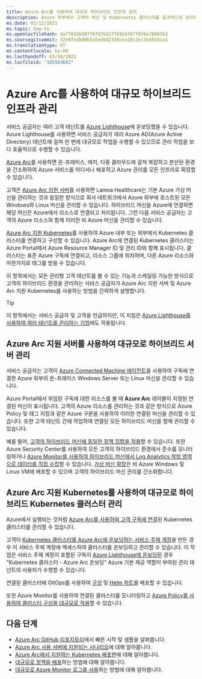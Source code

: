 ```yaml
---
title: Azure Arc를 사용하여 대규모 하이브리드 인프라 관리
description: Azure 외부에서 고객의 머신 및 Kubernetes 클러스터를 효과적으로 관리하는 방법을 알아봅니다.
ms.date: 03/12/2021
ms.topic: how-to
ms.openlocfilehash: da7f016b507f8f876d27f6924f87f078a7806563
ms.sourcegitcommit: 32e0fedb80b5a5ed0d2336cea18c3ec3b5015ca1
ms.translationtype: HT
ms.contentlocale: ko-KR
ms.lasthandoff: 03/30/2021
ms.locfileid: "105563602"
---
```

# <a name="manage-hybrid-infrastructure-at-scale-with-azure-arc"></a>Azure Arc를 사용하여 대규모 하이브리드 인프라 관리

서비스 공급자는 여러 고객 테넌트를 [Azure Lighthouse](../overview.md)에 온보딩했을 수 있습니다. Azure Lighthouse를 사용하면 서비스 공급자가 여러 Azure AD(Azure Active Directory) 테넌트에 걸쳐 한 번에 대규모로 작업을 수행할 수 있으므로 관리 작업을 보다 효율적으로 수행할 수 있습니다.

[Azure Arc](../../azure-arc/overview.md)를 사용하면 온-프레미스, 에지, 다중 클라우드에 걸쳐 복잡하고 분산된 환경을 간소화하여 Azure 서비스를 어디서나 배포하고 Azure 관리를 모든 인프라로 확장할 수 있습니다.

고객은 [Azure Arc 지원 서버](../../azure-arc/servers/overview.md)를 사용하면 Lamna Healthcare는 기본 Azure 가상 머신을 관리하는 것과 동일한 방식으로 회사 네트워크에서 Azure 외부에 호스트된 모든 Windows와 Linux 머신을 관리할 수 있습니다. 하이브리드 머신을 Azure에 연결하면 해당 머신은 Azure에서 리소스로 연결되고 처리됩니다. 그런 다음 서비스 공급자는 고객의 Azure 리소스와 함께 이러한 비 Azure 머신을 관리할 수 있습니다.

[Azure Arc 지원 Kubernetes](../../azure-arc/kubernetes/overview.md)를 사용하여 Azure 내부 또는 외부에서 Kubernetes 클러스터를 연결하고 구성할 수 있습니다. Azure Arc에 연결된 Kubernetes 클러스터는 Azure Portal에서 Azure Resource Manager ID 및 관리 ID와 함께 표시됩니다. 클러스터는 표준 Azure 구독에 연결되고, 리소스 그룹에 위치하며, 다른 Azure 리소스와 마찬가지로 태그를 받을 수 있습니다.

이 항목에서는 모든 관리형 고객 테넌트를 볼 수 있는 기능과 스케일링 가능한 방식으로 고객의 하이브리드 환경을 관리하는 서비스 공급자가 Azure Arc 지원 서버 및 Azure Arc 지원 Kubernetes를 사용하는 방법을 간략하게 설명합니다.

> [!TIP]
> 이 항목에서는 서비스 공급자 및 고객을 언급하지만, 이 지침은 [Azure Lighthouse를 사용하여 여러 테넌트를 관리하는 기업](../concepts/enterprise.md)에도 적용됩니다.

## <a name="manage-hybrid-servers-at-scale-with-azure-arc-enabled-servers"></a>Azure Arc 지원 서버를 사용하여 대규모로 하이브리드 서버 관리

서비스 공급자는 고객이 [Azure Connected Machine 에이전트](../../azure-arc/servers/agent-overview.md)를 사용하여 구독에 연결한 Azure 외부의 온-프레미스 Windows Server 또는 Linux 머신을 관리할 수 있습니다.

Azure Portal에서 위임된 구독에 대한 리소스를 볼 때 **Azure Arc** 레이블이 지정된 연결된 머신이 표시됩니다. 고객의 Azure 리소스를 관리하는 것과 같은 방식으로 Azure Policy 및 태그 지정과 같은 Azure 구문을 사용하여 이러한 연결된 머신을 관리할 수 있습니다. 또한 고객 테넌트 간에 작업하여 연결된 모든 하이브리드 머신을 함께 관리할 수 있습니다.

예를 들어, [고객의 하이브리드 머신에 동일한 정책 집합을 적용](../../azure-arc/servers/learn/tutorial-assign-policy-portal.md)할 수 있습니다. 또한 Azure Security Center를 사용하여 모든 고객의 하이브리드 환경에서 준수를 모니터링하거나 [Azure Monitor를 사용하여 하이브리드 머신에서 Log Analytics 작업 영역으로 데이터를 직접 수집](../../azure-arc/servers/learn/tutorial-enable-vm-insights.md)할 수 있습니다. [가상 머신 확장](../../azure-arc/servers/manage-vm-extensions.md)은 비 Azure Windows 및 Linux VM에 배포할 수 있으며 고객의 하이브리드 머신 관리를 간소화합니다.

## <a name="manage-hybrid-kubernetes-clusters-at-scale-with-azure-arc-enabled-kubernetes"></a>Azure Arc 지원 Kubernetes를 사용하여 대규모로 하이브리드 Kubernetes 클러스터 관리

Azure에서 실행되는 것처럼 [Azure Arc를 사용하여 고객 구독에 연결](../../azure-arc/kubernetes/quickstart-connect-cluster.md)된 Kubernetes 클러스터를 관리할 수 있습니다.

고객이 [Kubernetes 클러스터를 Azure Arc에 온보딩하는 서비스 주체 계정](../../azure-arc/kubernetes/create-onboarding-service-principal.md)을 만든 경우 이 서비스 주체 계정에 액세스하여 클러스터를 온보딩하고 관리할 수 있습니다. 이 작업은 서비스 주체 계정이 포함된 구독이 [Azure Lighthouse에 온보딩된](onboard-customer.md) 경우 "Kubernetes 클러스터 - Azure Arc 온보딩" Azure 기본 제공 역할이 부여된 관리 테넌트의 사용자가 수행할 수 있습니다.

연결된 클러스터에 GitOps를 사용하여 [구성](../../azure-arc/kubernetes/tutorial-use-gitops-connected-cluster.md) 및 [Helm 차트](../../azure-arc/kubernetes/use-gitops-with-helm.md)를 배포할 수 있습니다.

또한 Azure Monitor를 사용하여 연결된 클러스터를 모니터링하고 [Azure Policy를 사용하여 클러스터 구성을 대규모로 적용](../../azure-arc/kubernetes/use-azure-policy.md)할 수 있습니다.

## <a name="next-steps"></a>다음 단계

- [Azure Arc GitHub 리포지토리](https://github.com/microsoft/azure_arc)에서 빠른 시작 및 샘플을 살펴봅니다.
- [Azure Arc 사용 서버에 지원되는 시나리오](../../azure-arc/servers/overview.md#supported-scenarios)에 대해 알아봅니다.
- [Azure Arc에서 지원하는 Kubernetes 배포판](../../azure-arc/kubernetes/overview.md#supported-kubernetes-distributions)에 대해 알아봅니다.
- [대규모로 정책을 배포](policy-at-scale.md)하는 방법에 대해 알아봅니다.
- [대규모로 Azure Monitor 로그를 사용](monitor-at-scale.md)하는 방법에 대해 알아봅니다.